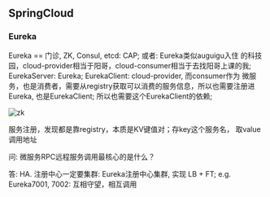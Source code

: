 ## SpringCloud

### Eureka

Eureka == 门诊, ZK, Consul, etcd: CAP; 或者: Eureka类似auguigu入住
的科技园，cloud-provider相当于阳哥，cloud-consumer相当于去找阳哥上课的我;
EurekaServer: Eureka; EurekaClient: cloud-provider, 而consumer作为
微服务，也是消费者，需要从registry获取可以消费的服务信息，所以也需要注册进Eureka,
也是EurekaClient; 所以也需要这个EurekaClient的依赖; 

![zk](/Users/xialei/Desktop/notes/e-d.png)

服务注册，发现都是靠registry，本质是KV键值对；存key这个服务名，
取value调用地址

问: 微服务RPC远程服务调用最核心的是什么？

答: HA. 注册中心一定要集群: Eureka注册中心集群, 实现 LB + FT; e.g. 
Eureka7001, 7002: 互相守望，相互调用
